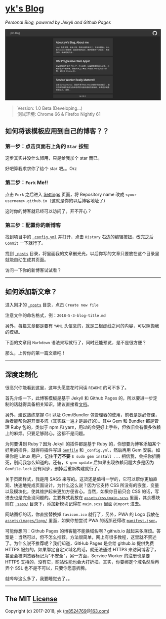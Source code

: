 # [yk's Blog](https://m8524769.github.io/)

_Personal Blog, powered by Jekyll and Github Pages_

![Screenshot](Screenshot.png)

> Version: 1.0 Beta (Developing...)<br>
> 测试环境: Chrome 66 & Firefox Nightly 61

## 如何将该模板应用到自己的博客？？

### 第一步：点击页面右上角的 `Star` 按钮

这步其实并没什么卵用，只是给我加个 star 而已。

好吧算我求求你了给个 star 吧。。Orz

### 第二步：`Fork` Me!!

点击 `Fork` 之后进入 [Settings](../../settings) 页面，将 Repository name 改成 `<your username>.github.io`（这就是你的以后博客地址了）

这时你的博客就已经可以访问了，开不开心？

### 第三步：配置你的新博客

找到项目中的 [`_config.yml`](_config.yml) 并打开，点击 `History` 右边的编辑按钮，改完之后 `Commit` 一下就行了。

找到 [`_posts`](_posts) 目录，将里面我的文章删光光，以后你写的文章只要放在这个目录里就能自动生成其页面。

访问一下你的新博客试试看？

***

## 如何添加新文章？

进入刚才的 [`_posts`](_posts) 目录，点击 `Create new file`

注意文件的命名格式，例：`2018-5-3-blog-title.md`

另外，每篇文章都是要有 `YAML` 头信息的，就是三根虚线之间的内容，可以照搬我的模板。

下面的文章用 `Markdown` 语法来写就行了，同时还能预览，是不是很方便？

那么，上传你的第一篇文章吧！

***

## 深度定制化

很高兴你能看到这里，这年头愿意花时间读 `README` 的可不多了。

首先介绍一下，此博客模板是基于 Jekyll 和 Github Pages 的，所以要进一步定制的话就得具备相关知识，建议直接看[文档](https://jekyllrb.com/docs/home/)。

另外，建议熟练掌握 Git 以及 Gem/Bundler 包管理器的使用，前者是是必修课，后者能帮你避开很多坑（其实踩一遍才是最好的）。其中 Gem 和 Bundler 都是管理 Ruby 包的，类似于 npm 和 yarn，用过的会更好上手些，但依旧会有很多依赖上的麻烦。只要足够耐心，这都不是问题。

为何要讲到 Ruby？因为 Jekyll 的插件都是基于 Ruby 的，你想要为博客添加某个好用的插件，就得将插件写进 [`Gemfile`](Gemfile) 和 `_config.yml`，然后再用 Gem 安装。如果你是 Linux 用户，记住**千万不要** `$ sudo gem install ...` 相信我，会把你折腾死，别问我怎么知道的。还有，`$ gem update` 后如果出现依赖问题大多是因为 `Gemfile.lock` 没有同步，删掉后重新构建就行了。

关于页面样式，我是用 SASS 来写的。这货还是值得一学的，它可以帮你更加直观、快速地完成页面设计，为什么这么说？因为它支持 CSS 所没有的嵌套，变量以及模块化，使其维护起来更加方便省心。当然，如果你目前只会 CSS 的话，写进去也是完全没问题的。主要样式我放在 [`assets/css/main.scss`](assets/css/main.scss) 里面，其余模块则在 [`_sass/`](_sass) 目录下，添加新模块记得在 `main.scss` 里面 `@import` 进去。

网站图标的话，你直接替换掉 `favicon.ico` 就行了，另外，PWA 的 Logo 我放在 [`assets/images/logo/`](assets/images/logo) 里面，如果你想尝试 PWA 的话那还得改 [`manifest.json`](manifest.json)。

可能你想问：Github Pages 的博客能不能换域名啊？github.io 敲起来多麻烦。答案是：当然可以，但不怎么推荐。方法很简单，网上有很多教程，这里就不赘述了。为什么说不推荐呢？我们知道，GitHub Pages 是会给 github.io 提供免费 HTTPS 服务的，如果绑定自定义域名的话，就无法通过 HTTPS 来访问博客了，甚至会被浏览器标记为"不安全"，另一方面，Service Worker 的注册也是要 HTTPS 支持的，没有它，网站性能也会大打折扣。其实，你要绑定个域名然后再弄个 SSL 也不是不可以，只要你愿意折腾。

就哔哔这么多了，我要睡觉去了。。

***

## The MIT [License](LICENSE)

Copyright (c) 2017-2018, yk (m8524769@163.com)
